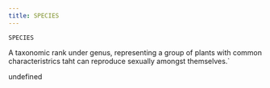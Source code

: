 ```yaml
---
title: SPECIES
---
```

`SPECIES`

A taxonomic rank under genus, representing a group of plants with common characteristrics taht can reproduce sexually amongst themselves.`

undefined